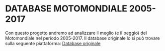 # DATABASE MOTOMONDIALE 2005-2017
Con questo progetto andremo ad analizzare il meglio (e il peggio) del Motomondiale nel periodo 2005-2017. Il database originale lo si può trovare sulla seguente piattaforma:
[Database originale](https://raw.githubusercontent.com/nbugliar/motogp_regression/master/MotoGP_2005_2017.csv)